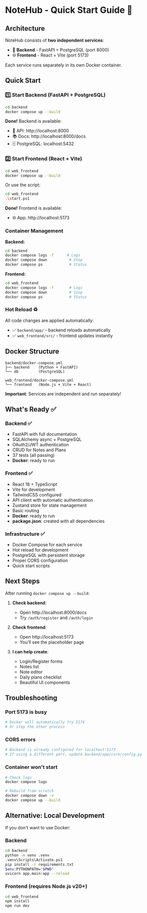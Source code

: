 # NoteHub - Quick Start Guide 🚀

## Architecture

NoteHub consists of **two independent services**:
- 🔧 **Backend** - FastAPI + PostgreSQL (port 8000)
- 🌐 **Frontend** - React + Vite (port 5173)

Each service runs separately in its own Docker container.

## Quick Start

### 1️⃣ Start Backend (FastAPI + PostgreSQL)

```bash
cd backend
docker compose up --build
```

**Done!** Backend is available:
- 🔧 API: http://localhost:8000
- 📚 Docs: http://localhost:8000/docs
- 🗄️ PostgreSQL: localhost:5432

### 2️⃣ Start Frontend (React + Vite)

```bash
cd web_frontend
docker compose up --build
```

Or use the script:
```bash
cd web_frontend
.\start.ps1
```

**Done!** Frontend is available:
- 🌐 App: http://localhost:5173

### Container Management

**Backend:**
```bash
cd backend
docker compose logs -f      # Logs
docker compose down          # Stop
docker compose ps            # Status
```

**Frontend:**
```bash
cd web_frontend
docker compose logs -f       # Logs
docker compose down          # Stop
docker compose ps            # Status
```

### Hot Reload ♻️

All code changes are applied automatically:
- ✅ `backend/app/` - backend reloads automatically
- ✅ `web_frontend/src/` - frontend updates instantly

## Docker Structure

```
backend/docker-compose.yml
├── backend    (Python + FastAPI)
└── db         (PostgreSQL)

web_frontend/docker-compose.yml
└── frontend   (Node.js + Vite + React)
```

**Important**: Services are independent and run separately!

## What's Ready ✅

### Backend ✅
- FastAPI with full documentation
- SQLAlchemy async + PostgreSQL  
- OAuth2/JWT authentication
- CRUD for Notes and Plans
- 37 tests (all passing)
- **Docker**: ready to run

### Frontend ✅
- React 18 + TypeScript
- Vite for development
- TailwindCSS configured
- API client with automatic authentication
- Zustand store for state management
- Basic routing
- **Docker**: ready to run
- **package.json**: created with all dependencies

### Infrastructure ✅
- Docker Compose for each service
- Hot reload for development
- PostgreSQL with persistent storage
- Proper CORS configuration
- Quick start scripts

## Next Steps

After running `docker compose up --build`:

1. **Check backend**:
   - Open http://localhost:8000/docs
   - Try `/auth/register` and `/auth/login`

2. **Check frontend**:
   - Open http://localhost:5173
   - You'll see the placeholder page

3. **I can help create**:
   - Login/Register forms
   - Notes list
   - Note editor
   - Daily plans checklist
   - Beautiful UI components

## Troubleshooting

### Port 5173 is busy
```bash
# Docker will automatically try 5174
# Or stop the other process
```

### CORS errors
```bash
# Backend is already configured for localhost:5173
# If using a different port, update backend/app/core/config.py
```

### Container won't start
```bash
# Check logs
docker compose logs

# Rebuild from scratch
docker compose down -v
docker compose up --build
```

## Alternative: Local Development

If you don't want to use Docker:

### Backend
```bash
cd backend
python -m venv .venv
.venv\Scripts\Activate.ps1
pip install -r requirements.txt
$env:PYTHONPATH="$PWD"
uvicorn app.main:app --reload
```

### Frontend (requires Node.js v20+)
```bash
cd web_frontend
npm install
npm run dev
```
